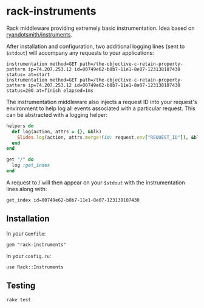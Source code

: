 rack-instruments
================

Rack middleware providing extremely basic instrumentation. Idea based on [ryandotsmith/instruments](https://github.com/ryandotsmith/instruments).

After installation and configuration, two additional logging lines (sent to `$stdout`) will accompany any requests to your applications:

    instrumentation method=GET path=/the-objective-c-retain-property-pattern ip=74.207.253.12 id=00749e62-b8b7-11e1-8e07-123138107430 status= at=start
    instrumentation method=GET path=/the-objective-c-retain-property-pattern ip=74.207.253.12 id=00749e62-b8b7-11e1-8e07-123138107430 status=200 at=finish elapsed=1ms

The instrumentation middleware also injects a request ID into your request's environment to help log all events associated with a particular request. This can be abstracted with a logging helper:

``` ruby
helpers do
  def log(action, attrs = {}, &blk)
    Slides.log(action, attrs.merge!(id: request.env["REQUEST_ID"]), &blk)
  end
end

get "/" do
  log :get_index
end
```

A request to / will then appear on your `$stdout` with the instrumentation lines along with:

    get_index id=00749e62-b8b7-11e1-8e07-123138107430

Installation
------------

In your `Gemfile`:

    gem "rack-instruments"

In your `config.ru`:

    use Rack::Instruments

Testing
-------

    rake test
